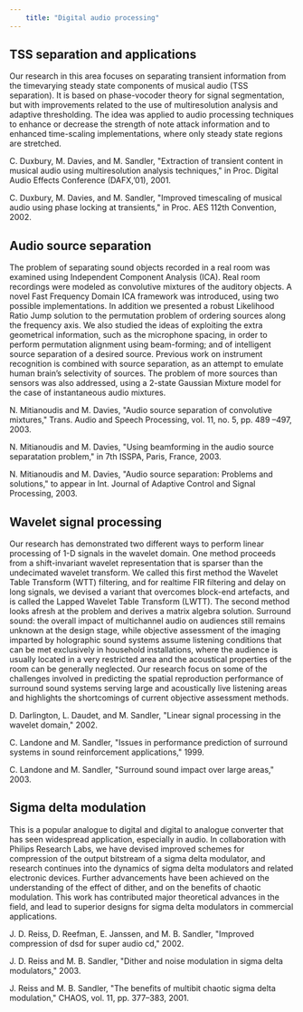 ```yaml
---
    title: "Digital audio processing"
---
```


## TSS separation and applications

<!-- ![Image of audio processing researchers at work](images/LR_web_res/wide_IMG_3972_0250.jpg) -->

Our research in this area focuses on separating transient information from the timevarying steady state components of musical audio (TSS separation). It is based on phase-vocoder theory for signal segmentation, but with improvements related to the use of multiresolution analysis and adaptive thresholding. The idea was applied to audio processing techniques to enhance or decrease the strength of note attack information and to enhanced time-scaling implementations, where only steady state regions are stretched.

C. Duxbury, M. Davies, and M. Sandler, "Extraction of transient content in musical audio using multiresolution analysis techniques," in Proc. Digital Audio Effects Conference (DAFX,’01), 2001.

C. Duxbury, M. Davies, and M. Sandler, "Improved timescaling of musical audio using phase locking at transients," in Proc. AES 112th Convention, 2002.

## Audio source separation

The problem of separating sound objects recorded in a real room was examined using Independent Component Analysis (ICA). Real room recordings were modeled as convolutive mixtures of the auditory objects. A novel Fast Frequency Domain ICA framework was introduced, using two possible implementations. In addition we presented a robust Likelihood Ratio Jump solution to the permutation problem of ordering sources along the frequency axis. We also studied the ideas of exploiting the extra geometrical information, such as the microphone spacing, in order to perform permutation alignment using beam-forming; and of intelligent source separation of a desired source. Previous work on instrument recognition is combined with source separation, as an attempt to emulate human brain’s selectivity of sources. The problem of more sources than sensors was also addressed, using a 2-state Gaussian Mixture model for the case of instantaneous audio mixtures.

N. Mitianoudis and M. Davies, "Audio source separation of convolutive mixtures," Trans. Audio and Speech Processing, vol. 11, no. 5, pp. 489 –497, 2003.

N. Mitianoudis and M. Davies, "Using beamforming in the audio source separatation problem," in 7th ISSPA, Paris, France, 2003.

N. Mitianoudis and M. Davies, "Audio source separation: Problems and solutions," to appear in Int. Journal of Adaptive Control and Signal Processing, 2003.

## Wavelet signal processing

Our research has demonstrated two different ways to perform linear processing of 1-D signals in the wavelet domain. One method proceeds from a shift-invariant wavelet representation that is sparser than the undecimated wavelet transform. We called this first method the Wavelet Table Transform (WTT) filtering, and for realtime FIR filtering and delay on long signals, we devised a variant that overcomes block-end artefacts, and is called the Lapped Wavelet Table Transform (LWTT). The second method looks afresh at the problem and derives a matrix algebra solution. Surround sound: the overall impact of multichannel audio on audiences still remains unknown at the design stage, while objective assessment of the imaging imparted by holographic sound systems assume listening conditions that can be met exclusively in household installations, where the audience is usually located in a very restricted area and the acoustical properties of the room can be generally neglected. Our research focus on some of the challenges involved in predicting the spatial reproduction performance of surround sound systems serving large and acoustically live listening areas and highlights the shortcomings of current objective assessment methods.

D. Darlington, L. Daudet, and M. Sandler, "Linear signal processing in the wavelet domain," 2002.

C. Landone and M. Sandler, "Issues in performance prediction of surround systems in sound reinforcement applications," 1999.

C. Landone and M. Sandler, "Surround sound impact over large areas," 2003.

## Sigma delta modulation

This is a popular analogue to digital and digital to analogue converter that has seen widespread application, especially in audio. In collaboration with Philips Research Labs, we have devised improved schemes for compression of the output bitstream of a sigma delta modulator, and research continues into the dynamics of sigma delta modulators and related electronic devices. Further advancements have been achieved on the understanding of the effect of dither, and on the benefits of chaotic modulation. This work has contributed major theoretical advances in the field, and lead to superior designs for sigma delta modulators in commercial applications.

J. D. Reiss, D. Reefman, E. Janssen, and M. B. Sandler, "Improved compression of dsd for super audio cd," 2002.

J. D. Reiss and M. B. Sandler, "Dither and noise modulation in sigma delta modulators," 2003.

J. Reiss and M. B. Sandler, "The benefits of multibit chaotic sigma delta modulation," CHAOS, vol. 11, pp. 377–383, 2001.